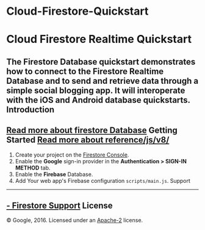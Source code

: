 # Cloud-Firestore-Quickstart
Cloud Firestore Realtime Quickstart
=============================
The Firestore Database quickstart demonstrates how to connect to the Firestore Realtime Database and
to send and retrieve data through a simple social blogging app. It will interoperate with the iOS and
Android database quickstarts.
Introduction
------------
[Read more about firestore Database](https://firebase.google.com/docs/firestore/quickstart)
Getting Started
[Read more about reference/js/v8/](https://firebase.google.com/docs/reference/js/v8/firebase.firestore.Firestore)
---------------
 1. Create your project on the [Firestore Console](https://console.firebase.google.com).
 1. Enable the **Google** sign-in provider in the **Authentication > SIGN-IN METHOD** tab.
 1. Enable the **Firebase** Database.
 1. Add Your web app's Firebase configuration `scripts/main.js`.
Support
-------
[- Firestore Support](https://mesharis.github.io)
License
-------
© Google, 2016. Licensed under an [Apache-2](../LICENSE) license.
